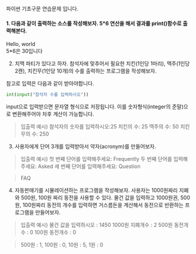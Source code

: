 파이썬 기초구문 연습문제 입니다.

#### 1. 다음과 같이 출력하는 소스를 작성해보자. 5*6 연산을 해서 결과를 print()함수로 출력해본다.

Hello, world  
5*6은 30입니다  


2. 치맥 파티가 있다고 하자. 참석자에 맞추어서 필요한 치킨(1인당 1마리), 맥주(1인당 2캔), 치킨무(1인당 10개)의 수를 출력하는 프로그램을 작성해보자.

참고로 입력은 다음과 같이 받아야합니다.
```python
int(input("참석자 수를 입력하시오"))
```
input으로 입력받으면 문자열 형식으로 저장됩니다. 이를 숫자형식(integer의 준말)으로 변환해주어야 차후 계산이 가능합니다.

> 입출력 예시)
> 참석자의 숫자를 입력하시오:25
> 치킨의 수: 25
> 맥주의 수: 50
> 치킨무의 수: 250


3. 사용자에게 단어 3개를 입력받아서 약자(acronym)를 만들어보자.

> 입출력 예시)
> 첫 번째 단어를 입력해주세요: Frequently
> 두 번째 단어를 입력해주세요: Asked
> 세 번째 단어를 입력해주세요: Question

> FAQ



4. 자동판매기를 시뮬레이션하는 프로그램을 작성해보자.
사용자는 1000원짜리 지폐와 500원, 100원 짜리 동전을 사용할 수 있다.
물건 값을 입력하고 1000원권, 500원, 100원짜리 동전의 개수를 입력하면 거스름돈을 계산해서 동전으로 반환하는 프로그램을 만들어보자.

> 입출력 예시)
> 물건 값을 입력하시오 : 1450
> 1000원 지폐개수 : 2
> 500원 동전개수 : 0
> 100원 동전개수 : 0

> 500원 : 1, 100원 : 0, 10원 : 5, 1원 : 0